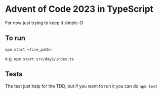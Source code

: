 # Advent of Code 2023 in TypeScript
For now just trying to keep it simple :D

## To run 
`npm start <file_path>`

e.g. `npm start src/day1/index.ts`

## Tests
The test just help for the TDD, but if you want to run it you can do `npm test`
